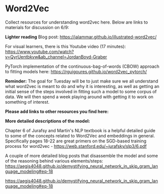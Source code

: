 # Word2Vec

Collect resources for understanding word2vec here. Below are links to materials for discussion on 6/9:

**Lighter reading**
Blog post: https://jalammar.github.io/illustrated-word2vec/

For visual learners, there is this Youtube video (17 minutes): https://www.youtube.com/watch?v=QyrUentbkvw&ab_channel=JordanBoyd-Graber

PyTorch implementation of the continuous-bag-of-words (CBOW) approach to fitting models here: https://rguigoures.github.io/word2vec_pytorch/

**Reminder:** The goal for Tuesday will be to just make sure we all understand what word2vec is meant to do and why it is interesting, as well as getting an initial sense of the steps involved in fitting such a model to some corpus of data. We will then spend a week playing around with getting it to work on something of interest. 

**Please add links to other resources you find here:**

**More detailed descriptions of the model:**

Chapter 6 of Jurafsy and Martin's NLP textbook is a helpful detailed guide to some of the concepts related to Word2Vec and embeddings in general. Specifically pages 18-22 are great primers on the SGD-based training process for word2vec - https://web.stanford.edu/~jurafsky/slp3/6.pdf

A couple of more detailed blog posts that disassemble the model and some of the reasoning behind various elements/steps:
https://aegis4048.github.io/demystifying_neural_network_in_skip_gram_language_modeling#eq-18

https://aegis4048.github.io/demystifying_neural_network_in_skip_gram_language_modeling#eq-18

